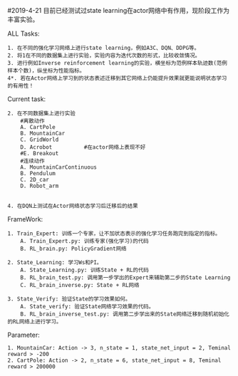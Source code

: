 #2019-4-21
目前已经测试过state learning在actor网络中有作用，现阶段工作为丰富实验。

ALL Tasks:

    1. 在不同的强化学习网络上进行state learning，例如A3C、DQN、DDPG等。
    2. 将1在不同的数据集上进行实验，实验内容为迭代次数的形式，比较收敛情况。
    3. 进行例如Inverse reinforcement learning的实验，横坐标为范例样本轨迹数(范例样本个数)，纵坐标为性能指标。
    4*. 若在Actor网络上学习到的状态表述迁移到其它网络上仍能提升效果就更能说明状态学习的有用性！
    
Current task:
    
    2. 在不同数据集上进行实验
        #离散动作
        A. CartPole
        B. MountainCar
        C. GridWorld
        D. Acrobot          #在actor网络上表现不好
        #E. Breakout
        #连续动作
        A. MountainCarContinuous
        B. Pendulum
        C. 2D_car
        D. Robot_arm
        
        
    4. 在DQN上测试在Actor网络状态学习后迁移后的结果
    
    
FrameWork:
    
    1. Train_Expert: 训练一个专家，让不加状态表示的强化学习任务跑完到指定的指标。
        A. Train_Expert.py: 训练专家(强化学习)的代码
        B. RL_brain.py: PolicyGradient网络
        
    2. State_Learning: 学习Ws和PI。
        A. State_Learning.py: 训练State + RL的代码
        B. RL_brain_test.py: 调用第一步学出的Expert来辅助第二步的State Learning
        C. RL_brain_inverse.py: State + RL网络
        
    3. State_Verify: 验证State的学习效果如何。
        A. State_verify: 验证State网络学习效果的代码。
        B. RL_brain_inverse_test.py: 调用第二步学出来的State网络迁移到随机初始化的RL网络上进行学习。
    
    
Parameter:
    
    1. MountainCar: Action -> 3, n_state = 1, state_net_input = 2, Teminal reward > -200
    2. CartPole: Action -> 2, n_state = 6, state_net_input = 8, Teminal reward > 200000